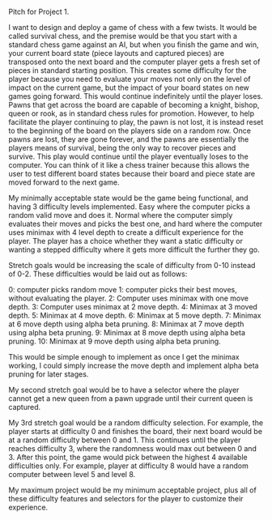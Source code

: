 Pitch for Project 1.

I want to design and deploy a game of chess with a few twists. It would be called survival chess, and the premise would be that you start with a standard chess game against an AI, but when you finish the game and win, your current board state (piece layouts and captured pieces) are transposed onto the next board and the computer player gets a fresh set of pieces in standard starting position. This creates some difficulty for the player because you need to evaluate your moves not only on the level of impact on the current game, but the impact of your board states on new games going forward. This would continue indefinitely until the player loses. Pawns that get across the board are capable of becoming a knight, bishop, queen or rook, as in standard chess rules for promotion. However, to help facilitate the player continuing to play, the pawn is not lost, it is instead reset to the beginning of the board on the players side on a random row. Once pawns are lost, they are gone forever, and the pawns are essentially the players means of survival, being the only way to recover pieces and survive. This play would continue until the player eventually loses to the computer. You can think of it like a chess trainer because this allows the user to test different board states because their board and piece state are moved forward to the next game.

My minimally acceptable state would be the game being functional, and having 3 difficulty levels implemented. Easy where the computer picks a random valid move and does it. Normal where the computer simply evaluates their moves and picks the best one, and hard where the computer uses minimax with 4 level depth to create a difficult experience for the player. The player has a choice whether they want a static difficulty or wanting a stepped difficulty where it gets more difficult the further they go.

Stretch goals would be increasing the scale of difficulty from 0-10 instead of 0-2. These difficulties would be laid out as follows:

0: computer picks random move
1: computer picks their best moves, without evaluating the player.
2: Computer uses minimax with one move depth.
3: Computer uses minimax at 2 move depth.
4: Minimax at 3 moved depth.
5: Minimax at 4 move depth.
6: Minimax at 5 move depth.
7: Minimax at 6 move depth using alpha beta pruning.
8: Minimax at 7 move depth using alpha beta pruning.
9: Minimax at 8 move depth using alpha beta pruning.
10: Minimax at 9 move depth using alpha beta pruning.

This would be simple enough to implement as once I get the minimax working, I could simply increase the move depth and implement alpha beta pruning for later stages.

My second stretch goal would be to have a selector where the player cannot get a new queen from a pawn upgrade until their current queen is captured.

My 3rd stretch goal would be a random difficulty selection. For example, the player starts at difficulty 0 and finishes the board, their next board would be at a random difficulty between 0 and 1. This continues until the player reaches difficulty 3, where the randomness would max out between 0 and 3. After this point, the game would pick between the highest 4 available difficulties only. For example, player at difficulty 8 would have a random computer between level 5 and level 8.

My maximum project would be my minimum acceptable project, plus all of these difficulty features and selectors for the player to customize their experience. 

